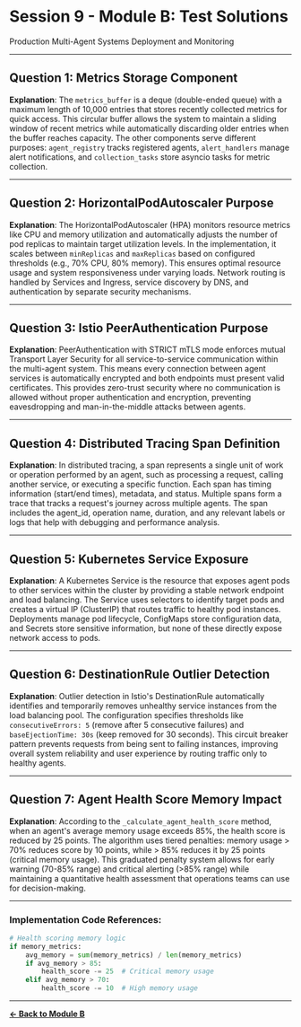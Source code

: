 # Session 9 - Module B: Test Solutions

Production Multi-Agent Systems Deployment and Monitoring

---

## Question 1: Metrics Storage Component

**Explanation**: The `metrics_buffer` is a deque (double-ended queue) with a maximum length of 10,000 entries that stores recently collected metrics for quick access. This circular buffer allows the system to maintain a sliding window of recent metrics while automatically discarding older entries when the buffer reaches capacity. The other components serve different purposes: `agent_registry` tracks registered agents, `alert_handlers` manage alert notifications, and `collection_tasks` store asyncio tasks for metric collection.

---

## Question 2: HorizontalPodAutoscaler Purpose

**Explanation**: The HorizontalPodAutoscaler (HPA) monitors resource metrics like CPU and memory utilization and automatically adjusts the number of pod replicas to maintain target utilization levels. In the implementation, it scales between `minReplicas` and `maxReplicas` based on configured thresholds (e.g., 70% CPU, 80% memory). This ensures optimal resource usage and system responsiveness under varying loads. Network routing is handled by Services and Ingress, service discovery by DNS, and authentication by separate security mechanisms.

---

## Question 3: Istio PeerAuthentication Purpose

**Explanation**: PeerAuthentication with STRICT mTLS mode enforces mutual Transport Layer Security for all service-to-service communication within the multi-agent system. This means every connection between agent services is automatically encrypted and both endpoints must present valid certificates. This provides zero-trust security where no communication is allowed without proper authentication and encryption, preventing eavesdropping and man-in-the-middle attacks between agents.

---

## Question 4: Distributed Tracing Span Definition

**Explanation**: In distributed tracing, a span represents a single unit of work or operation performed by an agent, such as processing a request, calling another service, or executing a specific function. Each span has timing information (start/end times), metadata, and status. Multiple spans form a trace that tracks a request's journey across multiple agents. The span includes the agent_id, operation name, duration, and any relevant labels or logs that help with debugging and performance analysis.

---

## Question 5: Kubernetes Service Exposure

**Explanation**: A Kubernetes Service is the resource that exposes agent pods to other services within the cluster by providing a stable network endpoint and load balancing. The Service uses selectors to identify target pods and creates a virtual IP (ClusterIP) that routes traffic to healthy pod instances. Deployments manage pod lifecycle, ConfigMaps store configuration data, and Secrets store sensitive information, but none of these directly expose network access to pods.

---

## Question 6: DestinationRule Outlier Detection

**Explanation**: Outlier detection in Istio's DestinationRule automatically identifies and temporarily removes unhealthy service instances from the load balancing pool. The configuration specifies thresholds like `consecutiveErrors: 5` (remove after 5 consecutive failures) and `baseEjectionTime: 30s` (keep removed for 30 seconds). This circuit breaker pattern prevents requests from being sent to failing instances, improving overall system reliability and user experience by routing traffic only to healthy agents.

---

## Question 7: Agent Health Score Memory Impact

**Explanation**: According to the `_calculate_agent_health_score` method, when an agent's average memory usage exceeds 85%, the health score is reduced by 25 points. The algorithm uses tiered penalties: memory usage > 70% reduces score by 10 points, while > 85% reduces it by 25 points (critical memory usage). This graduated penalty system allows for early warning (70-85% range) and critical alerting (>85% range) while maintaining a quantitative health assessment that operations teams can use for decision-making.

---

### Implementation Code References:

```python
# Health scoring memory logic
if memory_metrics:
    avg_memory = sum(memory_metrics) / len(memory_metrics)
    if avg_memory > 85:
        health_score -= 25  # Critical memory usage
    elif avg_memory > 70:
        health_score -= 10  # High memory usage
```

---

[**← Back to Module B**](Session9_ModuleB_Production_Multi_Agent_Systems.md)